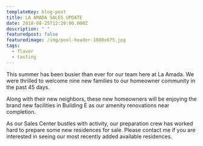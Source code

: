 ```yaml
---
templateKey: blog-post
title: LA AMADA SALES UPDATE
date: 2018-08-25T12:28:00.000Z
description: " "
featuredpost: false
featuredimage: /img/pool-header-1080x675.jpg
tags:
  - flavor
  - tasting
---
```

This summer has been busier than ever for our team here at La Amada. We were thrilled to welcome nine new families to our homeowner community in the past 45 days.

Along with their new neighbors, these new homeowners will be enjoying the brand new facilities in Building E as our amenity renovations near completion.

As our Sales Center bustles with activity, our preparation crew has worked hard to prepare some new residences for sale. Please contact me if you are interested in seeing our most recently added available residences.
